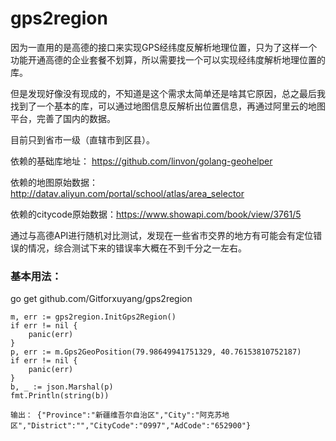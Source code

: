 # gps2region

因为一直用的是高德的接口来实现GPS经纬度反解析地理位置，只为了这样一个功能开通高德的企业套餐不划算，所以需要找一个可以实现经纬度解析地理位置的库。

但是发现好像没有现成的，不知道是这个需求太简单还是啥其它原因，总之最后我找到了一个基本的库，可以通过地图信息反解析出位置信息，再通过阿里云的地图平台，完善了国内的数据。

目前只到省市一级（直辖市到区县）。


依赖的基础库地址： https://github.com/linvon/golang-geohelper

依赖的地图原始数据： http://datav.aliyun.com/portal/school/atlas/area_selector

依赖的citycode原始数据：https://www.showapi.com/book/view/3761/5


通过与高德API进行随机对比测试，发现在一些省市交界的地方有可能会有定位错误的情况，综合测试下来的错误率大概在不到千分之一左右。


### 基本用法：

go get github.com/Gitforxuyang/gps2region

```
m, err := gps2region.InitGps2Region()
if err != nil {
    panic(err)
}
p, err := m.Gps2GeoPosition(79.98649941751329, 40.76153810752187)
if err != nil {
    panic(err)
}
b, _ := json.Marshal(p)
fmt.Println(string(b))

输出： {"Province":"新疆维吾尔自治区","City":"阿克苏地区","District":"","CityCode":"0997","AdCode":"652900"}
```